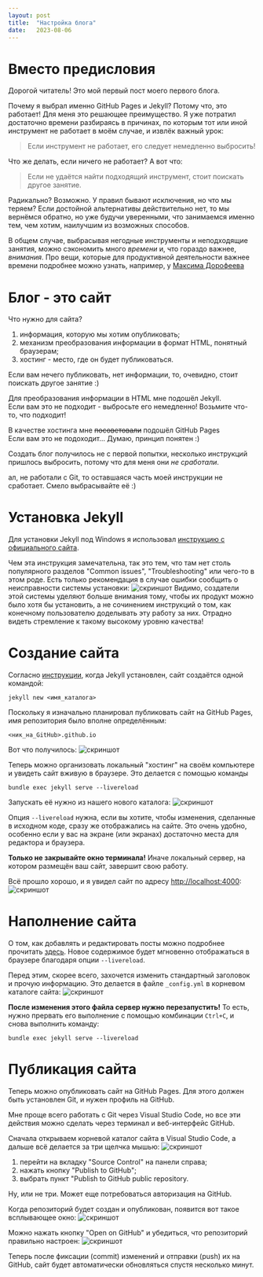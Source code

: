 ```yaml
---
layout: post
title:  "Настройка блога"
date:   2023-08-06
---
```

# Вместо предисловия
Дорогой читатель! Это мой первый пост моего первого блога.

Почему я выбрал именно GitHub Pages и Jekyll?
Потому что, это работает!
Для меня это решающее преимущество.
Я уже потратил достаточно времени разбираясь в причинах,
по которым тот или иной инструмент не работает в моём случае,
и извлёк важный урок:

> Если инструмент не работает, его следует немедленно выбросить!

Что же делать, если ничего не работает?
А вот что:

> Если не удаётся найти подходящий инструмент, стоит поискать другое занятие.

Радикально? Возможно.
У правил бывают исключения, но что мы теряем?
Если достойной альтернативы действительно нет, то мы вернёмся обратно,
но уже будучи уверенными, что занимаемся именно тем, чем хотим,
наилучшим из возможных способов.

В общем случае, выбрасывая негодные инструменты и неподходящие занятия,
можно сэкономить много *времени* и, что гораздо важнее, *внимания*.
Про вещи, которые для продуктивной деятельности важнее времени подробнее можно
узнать, например, у
[Максима Дорофеева](https://www.youtube.com/watch?v=5iVPjmcvhFo)


# Блог - это сайт
Что нужно для сайта?
  
 1. информация, которую мы хотим опубликовать;
 2. механизм преобразования информации в формат HTML, понятный браузерам;
 3. хостинг - место, где он будет публиковаться.

Если вам нечего публиковать, нет информации,
то, очевидно, стоит поискать другое занятие :)

Для преобразования информации в HTML мне подошёл Jekyll. \
Если вам это не подходит - выбросьте его немедленно!
Возьмите что-то, что подходит!

В качестве хостинга мне <s>посоветовали</s> подошёл GitHub Pages \
Если вам это не подоходит...
Думаю, принцип понятен :)

Создать блог получилось не с первой попытки,
несколько инструкций пришлось выбросить,
потому что для меня они *не сработали*.


ал, не работали с Git,
то оставшаяся часть моей инструкции не сработает.
Смело выбрасывайте её :)


# Установка Jekyll
Для установки Jekyll под Windows я использовал
[инструкцию с официального сайта](https://jekyllrb.com/docs/installation/windows/).

Чем эта инструкция замечательна, так это тем, что там нет столь популярного
разделов "Common issues", "Troubleshooting" или чего-то в этом роде.
Есть только рекомендация в случае ошибки
сообщить о неисправности системы установки:
![скриншот](/assets/jekyll-install-issue.png)
Видимо, создатели этой системы уделяют больше внимания тому,
чтобы их продукт можно было хотя бы установить,
а не сочинением инструкций о том, как конечному пользователю
доделывать эту работу за них.
Отрадно видеть стремление к такому высокому уровню качества!


# Создание сайта
Согласно [инструкции](https://jekyllrb.com/docs/),
когда Jekyll установлен, сайт создаётся одной командой:
```
jekyll new <имя_каталога>
```
Поскольку я изначально планировал публиковать сайт на GitHub Pages,
имя репозитория было вполне определённым:
```
<ник_на_GitHub>.github.io
```
Вот что получилось:
![скриншот](/assets/jekyll-new.png)

Теперь можно организовать локальный "хостинг" на своём компьютере
и увидеть сайт вживую в браузере.
Это делается с помощью команды
```
bundle exec jekyll serve --livereload
```
Запускать её нужно из нашего нового каталога:
![скриншот](/assets/jekyll-new-serve.png)

Опция `--livereload` нужна, если вы хотите, чтобы изменения,
сделанные в исходном коде, сразу же отображались на сайте.
Это очень удобно, особенно если у вас на экране (или экранах)
достаточно места для редактора и браузера.

**Только не закрывайте окно терминала!**
Иначе локальный сервер, на котором размещён ваш сайт, завершит свою работу.

Всё прошло хорошо, и я увидел сайт по адресу
[http://localhost:4000](http://localhost:4000):
![скриншот](/assets/jekyll-site-in-browser.png)


# Наполнение сайта
О том, как добавлять и редактировать посты можно подробнее прочитать
[здесь](https://jekyllrb.com/docs/posts/).
Новое содержимое будет мгновенно отображаться в браузере
благодаря опции `--livereload`.

Перед этим, скорее всего, захочется изменить стандартный заголовок
и прочую информацию.
Это делается в файле `_config.yml` в корневом каталоге сайта:
![скриншот](/assets/jekyll-config.png)

**После изменения этого файла сервер нужно перезапустить!**
То есть, нужно прервать его выполнение с помощью комбинации `Ctrl+C`,
и снова выполнить команду:
```
bundle exec jekyll serve --livereload
```


# Публикация сайта
Теперь можно опубликовать сайт на GitHub Pages.
Для этого должен быть установлен Git, и нужен профиль на GitHub.

Мне проще всего работать с Git через Visual Studio Code,
но все эти действия можно сделать через терминал и веб-интерфейс GitHub.

Сначала открываем корневой каталог сайта в Visual Studio Code,
а дальше всё делается за три щелчка мышью:
![скриншот](/assets/vscode-publish.png)
 1. перейти на вкладку "Source Control" на панели справа;
 2. нажать кнопку "Publish to GitHub";
 3. выбрать пункт "Publish to GitHub public repository.

Ну, или не три.
Может еще потребоваться авторизация на GitHub.

Когда репозиторий будет создан и опубликован,
появится вот такое всплывающее окно:
![скриншот](/assets/github-success.png)

Можно нажать кнопку "Open on GitHub" и убедиться,
что репозиторий правильно настроен:
![скриншот](/assets/github-pages.png)

Теперь после фиксации (commit) изменений и отправки (push) их на GitHub,
сайт будет автоматически обновляться спустя несколько минут.
